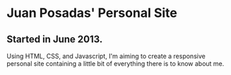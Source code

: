# Juan Posadas' Personal Site

Started in June 2013.
--------------------

Using HTML, CSS, and Javascript, I'm aiming to create a responsive personal site containing a little bit of everything there is to know about me.
